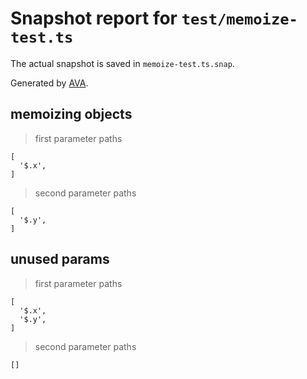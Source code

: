 # Snapshot report for `test/memoize-test.ts`

The actual snapshot is saved in `memoize-test.ts.snap`.

Generated by [AVA](https://avajs.dev).

## memoizing objects

> first parameter paths

    [
      '$.x',
    ]

> second parameter paths

    [
      '$.y',
    ]

## unused params

> first parameter paths

    [
      '$.x',
      '$.y',
    ]

> second parameter paths

    []
